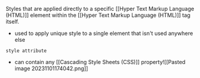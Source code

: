 Styles that are applied directly to a specific [[Hyper Text Markup Language (HTML)]] element within the [[Hyper Text Markup Language (HTML)]] tag itself.
- used to apply unique style to a single element that isn't used anywhere else

`style attribute`
- can contain any [[Cascading Style Sheets (CSS)]] property![[Pasted image 20231101174042.png]]
